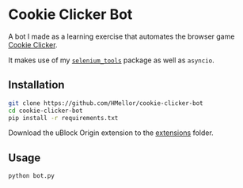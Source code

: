 # Cookie Clicker Bot
A bot I made as a learning exercise that automates the browser game [Cookie Clicker](https://orteil.dashnet.org/cookieclicker/).

It makes use of my [`selenium_tools`](https://github.com/HMellor/selenium-tools) package as well as `asyncio`.

## Installation
```bash
git clone https://github.com/HMellor/cookie-clicker-bot
cd cookie-clicker-bot
pip install -r requirements.txt
```
Download the uBlock Origin extension to the [extensions](extensions) folder.

## Usage
```python
python bot.py
```